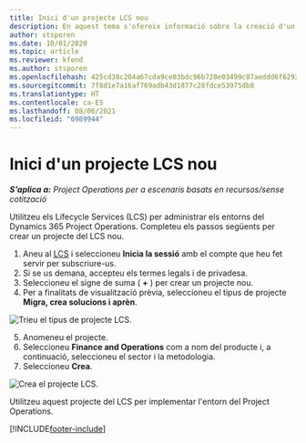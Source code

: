 ```yaml
---
title: Inici d'un projecte LCS nou
description: En aquest tema s'ofereix informació sobre la creació d'un projecte nou al LCS per a l'entorn del Project Operations.
author: stsporen
ms.date: 10/01/2020
ms.topic: article
ms.reviewer: kfend
ms.author: stsporen
ms.openlocfilehash: 425cd38c204a67cda9ce03bdc96b728e03499c87aeddd6f62924b57e16b21167
ms.sourcegitcommit: 7f8d1e7a16af769adb43d1877c28fdce53975db8
ms.translationtype: HT
ms.contentlocale: ca-ES
ms.lasthandoff: 08/06/2021
ms.locfileid: "6989944"
---
```

# <a name="start-a-new-lcs-project"></a>Inici d'un projecte LCS nou

_**S'aplica a:** Project Operations per a escenaris basats en recursos/sense cotització_

Utilitzeu els Lifecycle Services (LCS) per administrar els entorns del Dynamics 365 Project Operations. Completeu els passos següents per crear un projecte del LCS nou.

1. Aneu al [LCS](https://lcs.dynamics.com/Logon/Index) i seleccioneu **Inicia la sessió** amb el compte que heu fet servir per subscriure-us.
2. Si se us demana, accepteu els termes legals i de privadesa.
3. Seleccioneu el signe de suma ( **+** ) per crear un projecte nou.
4. Per a finalitats de visualització prèvia, seleccioneu el tipus de projecte **Migra, crea solucions i aprèn**.

  ![Trieu el tipus de projecte LCS.](./media/create-lcs-1.png)

5. Anomeneu el projecte. 
6. Seleccioneu **Finance and Operations** com a nom del producte i, a continuació, seleccioneu el sector i la metodologia. 
7. Seleccioneu **Crea**.

![Crea el projecte LCS.](./media/create-lcs-2.png)

Utilitzeu aquest projecte del LCS per implementar l'entorn del Project Operations.



[!INCLUDE[footer-include](../includes/footer-banner.md)]